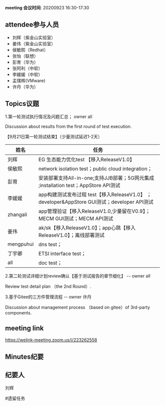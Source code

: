 **meeting 会议时间**: 20200923 16:30-17:30

## attendee参与人员
- 刘辉（紫金山实验室）
- 姜伟（紫金山实验室）
- 侯敏熙（Redhat）
- 张怡（联想）
- 彭育（华为）
- 张阿利（中软）
- 李媛媛（中软）
- 孟璞辉(VMware)
- 许丹（华为）

## Topics议题
1.第一轮测试执行情况及问题汇总； owner all

Discussion about results from the first round of test execution.

【9月21日第一轮测试结束】（少量测试延迟1-2天）

|姓名|任务|  
|---|---|
|刘辉| EG 生态能力优化test 【移入ReleaseV1.0】 |
|侯敏熙   |network isolation test；public cloud integration；|
|彭育   | 安装部署支持All-in-one;支持JJB部署；5G网元集成 ;installation test；AppStore API测试|
|李媛媛|app构建测试发布过程 test【移入ReleaseV1.0】 ；developer&AppStore GUI测试；developer API测试|
|zhangali|app管理验证【移入ReleaseV1.0,少量留在V0.9】；MECM GUI测试；MECM API测试|
|姜伟|ak/sk【移入ReleaseV1.0】；app心跳【移入ReleaseV1.0】；离线部署测试 |
|mengpuhui|dns test；|
|丁宇卿|ETSI interface test；|
|all|doc test；|

2.第二轮测试详细计划review确认【基于测试报告的章节细化】 -- owner all

Review test detail plan （the 2nd Round）.

3.基于Gitee的三方件管理流程 -- owner 许丹

Discussion about  management process （based on gitee）of 3rd-party components.

## meeting link
 https://welink-meeting.zoom.us/j/223262558

## Minutes纪要
## 纪要人
刘辉

#遗留任务
